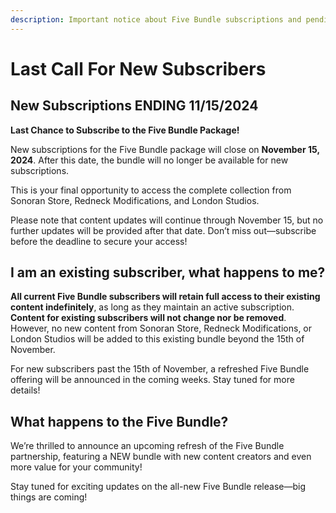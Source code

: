 ```yaml
---
description: Important notice about Five Bundle subscriptions and pending changes.
---
```


# Last Call For New Subscribers

## New Subscriptions ENDING 11/15/2024

**Last Chance to Subscribe to the Five Bundle Package!**

New subscriptions for the Five Bundle package will close on **November 15, 2024**. After this date, the bundle will no longer be available for new subscriptions.

This is your final opportunity to access the complete collection from Sonoran Store, Redneck Modifications, and London Studios.

Please note that content updates will continue through November 15, but no further updates will be provided after that date. Don’t miss out—subscribe before the deadline to secure your access!

## I am an existing subscriber, what happens to me?

**All current Five Bundle subscribers will retain full access to their existing content indefinitely**, as long as they maintain an active subscription. **Content for existing subscribers will not change nor be removed**. However, no new content from Sonoran Store, Redneck Modifications, or London Studios will be added to this existing bundle beyond the 15th of November.

For new subscribers past the 15th of November, a refreshed Five Bundle offering will be announced in the coming weeks. Stay tuned for more details!

## What happens to the Five Bundle?

We’re thrilled to announce an upcoming refresh of the Five Bundle partnership, featuring a NEW bundle with new content creators and even more value for your community!

Stay tuned for exciting updates on the all-new Five Bundle release—big things are coming!

